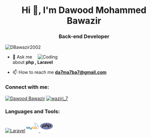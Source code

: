 <h1 align="center">Hi 👋, I'm Dawood Mohammed Bawazir</h1>
<h3 align="center">Back-end Developer</h3>

<p align="left"> <img src="https://komarev.com/ghpvc/?username=DBawazir2002&label=Profile%20views&color=0e75b6&style=flat" alt="DBawazir2002" /> </p>

<img align="right" alt="Coding" width="400" src="https://cdn.dribbble.com/users/1162077/screenshots/3848914/programmer.gif">


- 💬 Ask me about **php , Laravel**

- 📫 How to reach me **<a href="mailto:da7ma7ba7@gmail.com">da7ma7ba7@gmail.com</a>**

<h3 align="left">Connect with me:</h3>
<p align="left">
<!-- <a href="https://twitter.com/mohammed zubair" target="blank"><img align="center" src="https://raw.githubusercontent.com/rahuldkjain/github-profile-readme-generator/master/src/images/icons/Social/twitter.svg" alt="mohammed zubair" height="30" width="40" /></a> -->
<a href="https://fb.com/dawood mohmmed bawazir" target="blank"><img align="center" src="https://raw.githubusercontent.com/rahuldkjain/github-profile-readme-generator/master/src/images/icons/Social/facebook.svg" alt="Dawood Bawazir" height="30" width="40" /></a>
<a href="https://instagram.com/waziri_7" target="blank"><img align="center" src="https://raw.githubusercontent.com/rahuldkjain/github-profile-readme-generator/master/src/images/icons/Social/instagram.svg" alt="waziri_7" height="30" width="40" /></a>
</p>

<h3 align="left">Languages and Tools:</h3>
<p align="left">  <a href="https://laravel.com/" target="_blank" rel="noreferrer"> <img class="w-12" src="/img/logomark.min.svg" alt="Laravel" width="40" height="40"></a> <a href="https://www.mysql.com/" target="_blank" rel="noreferrer"> <img src="https://raw.githubusercontent.com/devicons/devicon/master/icons/mysql/mysql-original-wordmark.svg" alt="mysql" width="40" height="40"/> </a>  <a href="https://www.php.net" target="_blank" rel="noreferrer"> <img src="https://raw.githubusercontent.com/devicons/devicon/master/icons/php/php-original.svg" alt="php" width="40" height="40"/> </a> </p>

